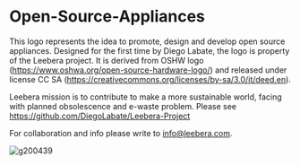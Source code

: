 # Open-Source-Appliances

This logo represents the idea to promote, design and develop open source appliances. Designed for the first time 
by Diego Labate, the logo is property of the Leebera project. It is derived from OSHW logo 
(https://www.oshwa.org/open-source-hardware-logo/) and released under license CC SA 
(https://creativecommons.org/licenses/by-sa/3.0/it/deed.en).

Leebera mission is to contribute to make a more sustainable world, facing with planned obsolescence and e-waste problem. Please see https://github.com/DiegoLabate/Leebera-Project 

For collaboration and info please write to info@leebera.com.

![g200439](https://user-images.githubusercontent.com/92993315/201169568-4b13aa2e-9733-49a6-a137-104a35650db6.png)

